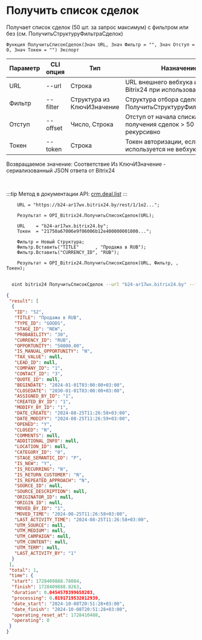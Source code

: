 ﻿---
sidebar_position: 4
---

# Получить список сделок
 Получает список сделок (50 шт. за запрос максимум) с фильтром или без (см. ПолучитьСтруктуруФильтраСделок)



`Функция ПолучитьСписокСделок(Знач URL, Знач Фильтр = "", Знач Отступ = 0, Знач Токен = "") Экспорт`

  | Параметр | CLI опция | Тип | Назначение |
  |-|-|-|-|
  | URL | --url | Строка | URL внешнего вебхука или адрес Bitrix24 при использовании токена |
  | Фильтр | --filter | Структура из КлючИЗначение | Структура отбора сделок (см. ПолучитьСтруктуруФильтраСделок) |
  | Отступ | --offset | Число, Строка | Отступ от начала списка для получения сделок > 50 шт. рекурсивно |
  | Токен | --token | Строка | Токен авторизации, если используется не вебхук |

  
  Возвращаемое значение:   Соответствие Из КлючИЗначение - сериализованный JSON ответа от Bitrix24

<br/>

:::tip
Метод в документации API: [crm.deal.list](https://dev.1c-bitrix.ru/rest_help/crm/cdeals/crm_deal_list.php)
:::
<br/>


```bsl title="Пример кода"
    URL = "https://b24-ar17wx.bitrix24.by/rest/1/1o2...";

    Результат = OPI_Bitrix24.ПолучитьСписокСделок(URL);

    URL    = "b24-ar17wx.bitrix24.by";
    Токен  = "21750a67006e9f06006b12e400000001000...";

    Фильтр = Новый Структура;
    Фильтр.Вставить("TITLE"      , "Продажа в RUB");
    Фильтр.Вставить("CURRENCY_ID", "RUB");

    Результат = OPI_Bitrix24.ПолучитьСписокСделок(URL, Фильтр, , Токен);
```



```sh title="Пример команды CLI"
    
  oint bitrix24 ПолучитьСписокСделок --url "b24-ar17wx.bitrix24.by" --filter %filter% --offset %offset% --token "6476c766006e9f06006b12e400000001000..."

```

```json title="Результат"
{
 "result": [
  {
   "ID": "52",
   "TITLE": "Продажа в RUB",
   "TYPE_ID": "GOODS",
   "STAGE_ID": "NEW",
   "PROBABILITY": "30",
   "CURRENCY_ID": "RUB",
   "OPPORTUNITY": "50000.00",
   "IS_MANUAL_OPPORTUNITY": "N",
   "TAX_VALUE": null,
   "LEAD_ID": null,
   "COMPANY_ID": "1",
   "CONTACT_ID": "3",
   "QUOTE_ID": null,
   "BEGINDATE": "2024-01-01T03:00:00+03:00",
   "CLOSEDATE": "2030-01-01T03:00:00+03:00",
   "ASSIGNED_BY_ID": "1",
   "CREATED_BY_ID": "1",
   "MODIFY_BY_ID": "1",
   "DATE_CREATE": "2024-08-25T11:26:58+03:00",
   "DATE_MODIFY": "2024-08-25T11:26:59+03:00",
   "OPENED": "Y",
   "CLOSED": "N",
   "COMMENTS": null,
   "ADDITIONAL_INFO": null,
   "LOCATION_ID": null,
   "CATEGORY_ID": "0",
   "STAGE_SEMANTIC_ID": "P",
   "IS_NEW": "Y",
   "IS_RECURRING": "N",
   "IS_RETURN_CUSTOMER": "N",
   "IS_REPEATED_APPROACH": "N",
   "SOURCE_ID": null,
   "SOURCE_DESCRIPTION": null,
   "ORIGINATOR_ID": null,
   "ORIGIN_ID": null,
   "MOVED_BY_ID": "1",
   "MOVED_TIME": "2024-08-25T11:26:58+03:00",
   "LAST_ACTIVITY_TIME": "2024-08-25T11:26:58+03:00",
   "UTM_SOURCE": null,
   "UTM_MEDIUM": null,
   "UTM_CAMPAIGN": null,
   "UTM_CONTENT": null,
   "UTM_TERM": null,
   "LAST_ACTIVITY_BY": "1"
  }
 ],
 "total": 1,
 "time": {
  "start": 1728409888.78084,
  "finish": 1728409888.8263,
  "duration": 0.0454578399658203,
  "processing": 0.0191719532012939,
  "date_start": "2024-10-08T20:51:28+03:00",
  "date_finish": "2024-10-08T20:51:28+03:00",
  "operating_reset_at": 1728410488,
  "operating": 0
 }
}
```
